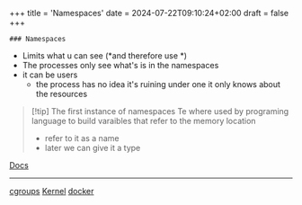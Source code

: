 +++
title = 'Namespaces'
date = 2024-07-22T09:10:24+02:00
draft = false
+++

    ### Namespaces 
- Limits what u can see (*and therefore use *)
- The processes only see what's is in the namespaces
- it can be users
	- the process has no idea it's ruining under one it only knows about the resources 

>[!tip] The first instance of namespaces 
Te where used by programing language to build varaibles that refer to the memory location 
> - refer to it as a name
> - later we can give it a type 

[Docs](https://www.youtube.com/watch?v=dunL7EXDRKs)


---
[cgroups](/cgroups.md) [Kernel](/obisdian_ntoes/notes_obsidian/Linux/Kernel/Kernel.md) [docker](/obisdian_ntoes/notes_obsidian/Linux/Docker/docker.md)